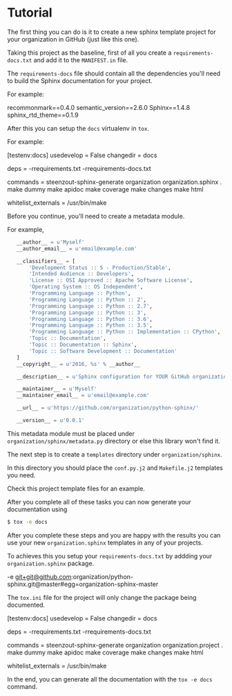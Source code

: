 # Tutorial

The first thing you can do is it to create a new
sphinx template project for your organization in GitHub
(just like this one).

Taking this project as the baseline,
first of all you create a `requirements-docs.txt` and
add it to the `MANIFEST.in` file.

The `requirements-docs` file should contain all the dependencies
you'll need to build the Sphinx documentation for your project.

For example:

   recommonmark==0.4.0
   semantic_version==2.6.0
   Sphinx==1.4.8
   sphinx_rtd_theme==0.1.9


After this you can setup the `docs` virtualenv in `tox`.

For example:

   [testenv:docs]
   usedevelop = False
   changedir = docs

   deps =
       -rrequirements.txt
       -rrequirements-docs.txt

   commands =
       steenzout-sphinx-generate organization organization.sphinx .
       make dummy
       make apidoc
       make coverage
       make changes
       make html

   whitelist_externals =
       /usr/bin/make


Before you continue,
you'll need to create a metadata module.

For example,

```python
   __author__ = u'Myself'
   __author_email__ = u'email@example.com'

   __classifiers__ = [
       'Development Status :: 5 - Production/Stable',
       'Intended Audience :: Developers',
       'License :: OSI Approved :: Apache Software License',
       'Operating System :: OS Independent',
       'Programming Language :: Python',
       'Programming Language :: Python :: 2',
       'Programming Language :: Python :: 2.7',
       'Programming Language :: Python :: 3',
       'Programming Language :: Python :: 3.6',
       'Programming Language :: Python :: 3.5',
       'Programming Language :: Python :: Implementation :: CPython',
       'Topic :: Documentation',
       'Topic :: Documentation :: Sphinx',
       'Topic :: Software Development :: Documentation'
   ]
   __copyright__ = u'2016, %s' % __author__

   __description__ = u'Sphinx configuration for YOUR GitHub organization.'

   __maintainer__ = u'Myself'
   __maintainer_email__ = u'email@example.com'

   __url__ = u'https://github.com/organization/python-sphinx/'

   __version__ = u'0.0.1'
```

This metadata module must be placed
under `organization/sphinx/metadata.py` directory or
else this library won't find it.

The next step is to create a `templates` directory under `organization/sphinx`.

In this directory you should place the `conf.py.j2` and `Makefile.j2` templates you need.

Check this project template files for an example.

After you complete all of these tasks you can now generate your documentation using


```bash
$ tox -e docs
```

After you complete these steps and you are happy with the results
you can use your new `organization.sphinx` templates in any of your projects.

To achieves this you setup your `requirements-docs.txt`
by addding your `organization.sphinx` package.


   -e git+git@github.com:organization/python-sphinx.git@master#egg=organization-sphinx-master

The `tox.ini` file for the project will only change the package being documented.

   [testenv:docs]
   usedevelop = False
   changedir = docs

   deps =
       -rrequirements.txt
       -rrequirements-docs.txt

   commands =
       steenzout-sphinx-generate organization organization.project .
       make dummy
       make apidoc
       make coverage
       make changes
       make html

   whitelist_externals =
       /usr/bin/make

In the end, you can generate all the documentation
with the `tox -e docs` command.
